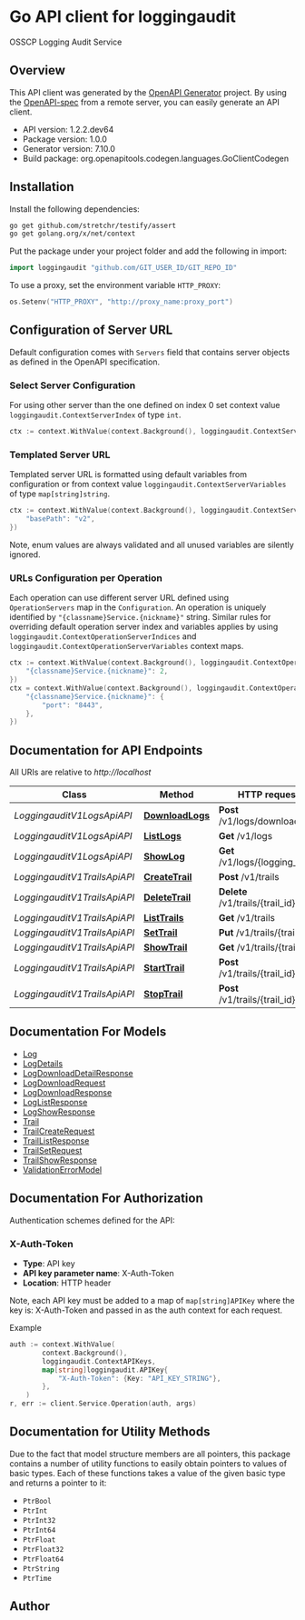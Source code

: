 # Go API client for loggingaudit

OSSCP Logging Audit Service

## Overview
This API client was generated by the [OpenAPI Generator](https://openapi-generator.tech) project.  By using the [OpenAPI-spec](https://www.openapis.org/) from a remote server, you can easily generate an API client.

- API version: 1.2.2.dev64
- Package version: 1.0.0
- Generator version: 7.10.0
- Build package: org.openapitools.codegen.languages.GoClientCodegen

## Installation

Install the following dependencies:

```sh
go get github.com/stretchr/testify/assert
go get golang.org/x/net/context
```

Put the package under your project folder and add the following in import:

```go
import loggingaudit "github.com/GIT_USER_ID/GIT_REPO_ID"
```

To use a proxy, set the environment variable `HTTP_PROXY`:

```go
os.Setenv("HTTP_PROXY", "http://proxy_name:proxy_port")
```

## Configuration of Server URL

Default configuration comes with `Servers` field that contains server objects as defined in the OpenAPI specification.

### Select Server Configuration

For using other server than the one defined on index 0 set context value `loggingaudit.ContextServerIndex` of type `int`.

```go
ctx := context.WithValue(context.Background(), loggingaudit.ContextServerIndex, 1)
```

### Templated Server URL

Templated server URL is formatted using default variables from configuration or from context value `loggingaudit.ContextServerVariables` of type `map[string]string`.

```go
ctx := context.WithValue(context.Background(), loggingaudit.ContextServerVariables, map[string]string{
	"basePath": "v2",
})
```

Note, enum values are always validated and all unused variables are silently ignored.

### URLs Configuration per Operation

Each operation can use different server URL defined using `OperationServers` map in the `Configuration`.
An operation is uniquely identified by `"{classname}Service.{nickname}"` string.
Similar rules for overriding default operation server index and variables applies by using `loggingaudit.ContextOperationServerIndices` and `loggingaudit.ContextOperationServerVariables` context maps.

```go
ctx := context.WithValue(context.Background(), loggingaudit.ContextOperationServerIndices, map[string]int{
	"{classname}Service.{nickname}": 2,
})
ctx = context.WithValue(context.Background(), loggingaudit.ContextOperationServerVariables, map[string]map[string]string{
	"{classname}Service.{nickname}": {
		"port": "8443",
	},
})
```

## Documentation for API Endpoints

All URIs are relative to *http://localhost*

Class | Method | HTTP request | Description
------------ | ------------- | ------------- | -------------
*LoggingauditV1LogsApiAPI* | [**DownloadLogs**](docs/LoggingauditV1LogsApiAPI.md#downloadlogs) | **Post** /v1/logs/download | DownloadLogs
*LoggingauditV1LogsApiAPI* | [**ListLogs**](docs/LoggingauditV1LogsApiAPI.md#listlogs) | **Get** /v1/logs | ListLogs
*LoggingauditV1LogsApiAPI* | [**ShowLog**](docs/LoggingauditV1LogsApiAPI.md#showlog) | **Get** /v1/logs/{logging_id} | ShowLog
*LoggingauditV1TrailsApiAPI* | [**CreateTrail**](docs/LoggingauditV1TrailsApiAPI.md#createtrail) | **Post** /v1/trails | CreateTrail
*LoggingauditV1TrailsApiAPI* | [**DeleteTrail**](docs/LoggingauditV1TrailsApiAPI.md#deletetrail) | **Delete** /v1/trails/{trail_id} | DeleteTrail
*LoggingauditV1TrailsApiAPI* | [**ListTrails**](docs/LoggingauditV1TrailsApiAPI.md#listtrails) | **Get** /v1/trails | listTrails
*LoggingauditV1TrailsApiAPI* | [**SetTrail**](docs/LoggingauditV1TrailsApiAPI.md#settrail) | **Put** /v1/trails/{trail_id} | SetTrail
*LoggingauditV1TrailsApiAPI* | [**ShowTrail**](docs/LoggingauditV1TrailsApiAPI.md#showtrail) | **Get** /v1/trails/{trail_id} | ShowTrail
*LoggingauditV1TrailsApiAPI* | [**StartTrail**](docs/LoggingauditV1TrailsApiAPI.md#starttrail) | **Post** /v1/trails/{trail_id}/start | StartTrail
*LoggingauditV1TrailsApiAPI* | [**StopTrail**](docs/LoggingauditV1TrailsApiAPI.md#stoptrail) | **Post** /v1/trails/{trail_id}/stop | StopTrail


## Documentation For Models

 - [Log](docs/Log.md)
 - [LogDetails](docs/LogDetails.md)
 - [LogDownloadDetailResponse](docs/LogDownloadDetailResponse.md)
 - [LogDownloadRequest](docs/LogDownloadRequest.md)
 - [LogDownloadResponse](docs/LogDownloadResponse.md)
 - [LogListResponse](docs/LogListResponse.md)
 - [LogShowResponse](docs/LogShowResponse.md)
 - [Trail](docs/Trail.md)
 - [TrailCreateRequest](docs/TrailCreateRequest.md)
 - [TrailListResponse](docs/TrailListResponse.md)
 - [TrailSetRequest](docs/TrailSetRequest.md)
 - [TrailShowResponse](docs/TrailShowResponse.md)
 - [ValidationErrorModel](docs/ValidationErrorModel.md)


## Documentation For Authorization


Authentication schemes defined for the API:
### X-Auth-Token

- **Type**: API key
- **API key parameter name**: X-Auth-Token
- **Location**: HTTP header

Note, each API key must be added to a map of `map[string]APIKey` where the key is: X-Auth-Token and passed in as the auth context for each request.

Example

```go
auth := context.WithValue(
		context.Background(),
		loggingaudit.ContextAPIKeys,
		map[string]loggingaudit.APIKey{
			"X-Auth-Token": {Key: "API_KEY_STRING"},
		},
	)
r, err := client.Service.Operation(auth, args)
```


## Documentation for Utility Methods

Due to the fact that model structure members are all pointers, this package contains
a number of utility functions to easily obtain pointers to values of basic types.
Each of these functions takes a value of the given basic type and returns a pointer to it:

* `PtrBool`
* `PtrInt`
* `PtrInt32`
* `PtrInt64`
* `PtrFloat`
* `PtrFloat32`
* `PtrFloat64`
* `PtrString`
* `PtrTime`

## Author



